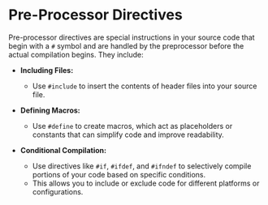 # Pre-Processor Directives

Pre-processor directives are special instructions in your source code that begin with a `#` symbol and are handled by the preprocessor before the actual compilation begins. They include:

- **Including Files:**  
  - Use `#include` to insert the contents of header files into your source file.
  
- **Defining Macros:**  
  - Use `#define` to create macros, which act as placeholders or constants that can simplify code and improve readability.
  
- **Conditional Compilation:**  
  - Use directives like `#if`, `#ifdef`, and `#ifndef` to selectively compile portions of your code based on specific conditions.  
  - This allows you to include or exclude code for different platforms or configurations.